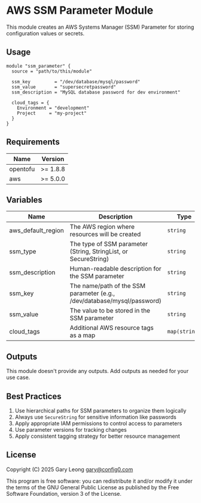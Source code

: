 # AWS SSM Parameter Module

This module creates an AWS Systems Manager (SSM) Parameter for storing configuration values or secrets.

## Usage

```hcl
module "ssm_parameter" {
  source = "path/to/this/module"
  
  ssm_key         = "/dev/database/mysql/password"
  ssm_value       = "supersecretpassword"
  ssm_description = "MySQL database password for dev environment"
  
  cloud_tags = {
    Environment = "development"
    Project     = "my-project"
  }
}
```

## Requirements

| Name | Version |
|------|---------|
| opentofu | >= 1.8.8 |
| aws | >= 5.0.0 |

## Variables

| Name | Description | Type | Default | Required |
|------|-------------|------|---------|:--------:|
| aws_default_region | The AWS region where resources will be created | `string` | `"us-east-2"` | no |
| ssm_type | The type of SSM parameter (String, StringList, or SecureString) | `string` | `"SecureString"` | yes |
| ssm_description | Human-readable description for the SSM parameter | `string` | `"The parameter description"` | no |
| ssm_key | The name/path of the SSM parameter (e.g., /dev/database/mysql/password) | `string` | n/a | yes |
| ssm_value | The value to be stored in the SSM parameter | `string` | n/a | yes |
| cloud_tags | Additional AWS resource tags as a map | `map(string)` | `{}` | no |

## Outputs

This module doesn't provide any outputs. Add outputs as needed for your use case.

## Best Practices

1. Use hierarchical paths for SSM parameters to organize them logically
2. Always use `SecureString` for sensitive information like passwords
3. Apply appropriate IAM permissions to control access to parameters
4. Use parameter versions for tracking changes
5. Apply consistent tagging strategy for better resource management

## License

Copyright (C) 2025 Gary Leong <gary@config0.com>

This program is free software: you can redistribute it and/or modify
it under the terms of the GNU General Public License as published by
the Free Software Foundation, version 3 of the License.